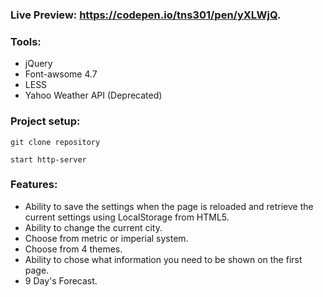 ### Live Preview: https://codepen.io/tns301/pen/yXLWjQ.

### Tools:
* jQuery
* Font-awsome 4.7
* LESS
* Yahoo Weather API (Deprecated)

### Project setup:
  ```
  git clone repository
  ```

  ```
  start http-server
  ```

### Features:

* Ability to save the settings when the page is reloaded and retrieve the current settings using LocalStorage from HTML5.
* Ability to change the current city.
* Choose from metric or imperial system.
* Choose from 4 themes.
* Ability to chose what information you need to be shown on the first page.
* 9 Day's Forecast.
